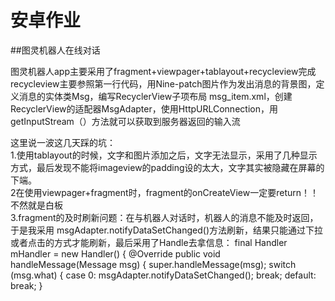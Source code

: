 # 安卓作业

##图灵机器人在线对话  

图灵机器人app主要采用了fragment+viewpager+tablayout+recycleview完成  
recycleview主要参照第一行代码，用Nine-patch图片作为发出消息的背景图，定义消息的实体类Msg，编写RecyclerView子项布局 msg_item.xml，创建RecyclerView的适配器MsgAdapter，使用HttpURLConnection，用getInputStream（）方法就可以获取到服务器返回的输入流


这里说一波这几天踩的坑：  
1.使用tablayout的时候，文字和图片添加之后，文字无法显示，采用了几种显示方式，最后发现不能将imageview的padding设的太大，文字其实被隐藏在屏幕的下端。  
2在使用viewpager+fragment时，fragment的onCreateView一定要return！！不然就是白板  
3.fragment的及时刷新问题：在与机器人对话时，机器人的消息不能及时返回，于是我采用 msgAdapter.notifyDataSetChanged()方法刷新，结果只能通过下拉或者点击的方式才能刷新，最后采用了Handle去拿信息： final Handler mHandler = new Handler() {
                    @Override
                    public void handleMessage(Message msg) {
                        super.handleMessage(msg);
                        switch (msg.what) {
                            case 0:
                                msgAdapter.notifyDataSetChanged();
                                break;
                            default:
                                break;
                        }
